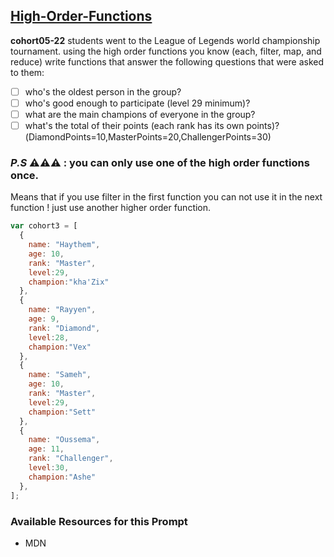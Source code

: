 ## [High-Order-Functions](https://developer.mozilla.org/en-US/docs/Glossary/First-class_Function)

**cohort05-22** students went to the League of Legends world championship tournament.
using the high order functions you know (each, filter, map, and reduce)
write functions that answer the following questions that were asked to them:

- [ ] who's the oldest person in the group?
- [ ] who's good enough to participate (level 29 minimum)?
- [ ] what are the main champions of everyone in the group?
- [ ] what's the total of their points (each rank has its own points)?(DiamondPoints=10,MasterPoints=20,ChallengerPoints=30)

### _P.S_ ⚠️⚠️⚠️ : you can only use one of the high order functions once.
 Means that if you use filter in the first function you can not use it in the next function ! just use another higher order function.

```javascript
var cohort3 = [
  {
    name: "Haythem",
    age: 10,
    rank: "Master",
    level:29,
    champion:"kha'Zix"
  },
  {
    name: "Rayyen",
    age: 9,
    rank: "Diamond",
    level:28,
    champion:"Vex"
  },
  {
    name: "Sameh",
    age: 10,
    rank: "Master",
    level:29,
    champion:"Sett"
  },
  {
    name: "Oussema",
    age: 11,
    rank: "Challenger",
    level:30,
    champion:"Ashe"
  },
];
```

### Available Resources for this Prompt

- MDN
